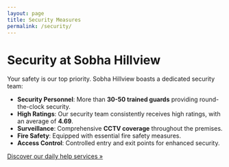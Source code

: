 ```yaml
---
layout: page
title: Security Measures
permalink: /security/
---
```


# Security at Sobha Hillview

Your safety is our top priority. Sobha Hillview boasts a dedicated security team:

- **Security Personnel**: More than **30-50 trained guards** providing round-the-clock security.
- **High Ratings**: Our security team consistently receives high ratings, with an average of **4.69**.
- **Surveillance**: Comprehensive **CCTV coverage** throughout the premises.
- **Fire Safety**: Equipped with essential fire safety measures.
- **Access Control**: Controlled entry and exit points for enhanced security.

[Discover our daily help services »](/daily-help/)
